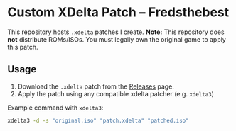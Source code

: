 # Custom XDelta Patch – Fredsthebest

This repository hosts `.xdelta` patches I create.
**Note:** This repository does **not** distribute ROMs/ISOs. You must legally own the original game to apply this patch.

## Usage
1. Download the `.xdelta` patch from the [Releases](../../releases) page.
2. Apply the patch using any compatible xdelta patcher (e.g. `xdelta3`)

Example command with `xdelta3`:

```bash
xdelta3 -d -s "original.iso" "patch.xdelta" "patched.iso"
